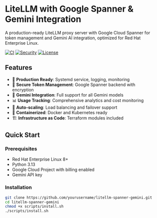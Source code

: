# LiteLLM with Google Spanner & Gemini Integration

A production-ready LiteLLM proxy server with Google Cloud Spanner for token management and Gemini AI integration, optimized for Red Hat Enterprise Linux.

[![CI](https://github.com/yourusername/litellm-spanner-gemini/actions/workflows/ci.yml/badge.svg)](https://github.com/yourusername/litellm-spanner-gemini/actions/workflows/ci.yml)
[![Security](https://github.com/yourusername/litellm-spanner-gemini/actions/workflows/security.yml/badge.svg)](https://github.com/yourusername/litellm-spanner-gemini/actions/workflows/security.yml)
[![License](https://img.shields.io/badge/License-MIT-blue.svg)](LICENSE)

## Features

- 🚀 **Production Ready**: Systemd service, logging, monitoring
- 🔐 **Secure Token Management**: Google Spanner backend with encryption
- 🤖 **Gemini Integration**: Full support for all Gemini models
- 📊 **Usage Tracking**: Comprehensive analytics and cost monitoring
- 🔄 **Auto-scaling**: Load balancing and failover support
- 🐳 **Containerized**: Docker and Kubernetes ready
- 🏗️ **Infrastructure as Code**: Terraform modules included

## Quick Start

### Prerequisites
- Red Hat Enterprise Linux 8+
- Python 3.13
- Google Cloud Project with billing enabled
- Gemini API key

### Installation
```bash
git clone https://github.com/yourusername/litellm-spanner-gemini.git
cd litellm-spanner-gemini
chmod +x scripts/install.sh
./scripts/install.sh
